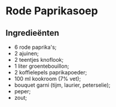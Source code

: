 # Rode Paprikasoep

## Ingredieënten

* 6 rode paprika's;
* 2 ajuinen;
* 2 teentjes knoflook;
* 1 liter groentebouillon;
* 2 koffielepels paprikapoeder;
* 100 ml kookroom (7% vet);
* bouquet garni (tijm, laurier, peterselie);
* peper;
* zout;
